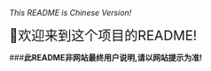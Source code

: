*This README is Chinese Version!*

<span style="font-size:24px;">👏欢迎来到这个项目的README!</span>

###**此README非网站最终用户说明,请以网站提示为准!**
